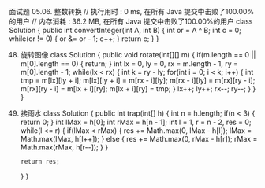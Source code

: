 面试题 05.06. 整数转换
// 执行用时 : 0 ms, 在所有 Java 提交中击败了100.00%的用户
// 内存消耗 : 36.2 MB, 在所有 Java 提交中击败了100.00%的用户
class Solution {
    public int convertInteger(int A, int B) {
        int or = A ^ B;
        int c  = 0;
        while(or != 0) {
            or &= or - 1;
            c++;
        }
        return c;
    }
}

48. 旋转图像
class Solution {
    public void rotate(int[][] m) {
        if(m.length == 0 || m[0].length == 0) {
            return;
        }
        int lx = 0, ly = 0, rx = m.length - 1, ry = m[0].length - 1;
        while(lx < rx) {
            int k = ry - ly;
            for(int i = 0; i < k; i++) {
                int tmp = m[lx][ly + i];
                m[lx][ly + i] = m[rx - i][ly];
                m[rx - i][ly] = m[rx][ry - i];
                m[rx][ry - i] = m[lx + i][ry];
                m[lx + i][ry] = tmp;
            }
            lx++;
            ly++;
            rx--;
            ry--;
        }
    }
}

42. 接雨水
class Solution {
    public int trap(int[] h) {
        int n = h.length;
        if(n < 3) {
            return 0;
        }
        int lMax = h[0];
        int rMax = h[n - 1];
        int l = 1, r = n - 2, res = 0;
        while(l <= r) {
            if(lMax < rMax) {
                res += Math.max(0, lMax - h[l]);
                lMax = Math.max(lMax, h[l++]);
            } else {
                res += Math.max(0, rMax - h[r]);
                rMax = Math.max(rMax, h[r--]);
            }
        }

        return res;
    }
}
